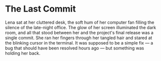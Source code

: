 # The Last Commit

Lena sat at her cluttered desk, the soft hum of her computer fan filling the silence of the late-night office. The glow of her screen illuminated the dark room, and all that stood between her and the project's final release was a single commit. She ran her fingers through her tangled hair and stared at the blinking cursor in the terminal. It was supposed to be a simple fix — a bug that should have been resolved hours ago — but something was holding her back.